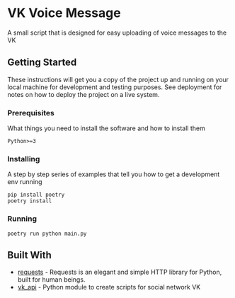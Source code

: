 # VK Voice Message

A small script that is designed for easy uploading of voice messages to the VK

## Getting Started
These instructions will get you a copy of the project up and running on your local machine for development and testing purposes. See deployment for notes on how to deploy the project on a live system.

### Prerequisites
What things you need to install the software and how to install them
```
Python>=3
```

### Installing
A step by step series of examples that tell you how to get a development env running
```
pip install poetry
poetry install
```

### Running
```
poetry run python main.py
```

## Built With
* [requests](https://pypi.org/project/requests/) - Requests is an elegant and simple HTTP library for Python, built for human beings.
* [vk_api](https://pypi.org/project/vk-api/) - Python module to create scripts for social network VK 

